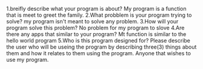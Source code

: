 1.breifly describe what your program is about?
   My program is a function that is meet to greet the family.
2.What probblem is your program trying to solve?
    my program isn't meant to solve any problem.
3.How will your program solve this problem?
    No problem for my program to slove
4.Are there any apps that similar to your program?
    Mt function is similar to the hello world program
5.Who is this program designed for? Please describe the user who will be useing the program by describing three(3) things about them and how it relates to them using the program.
    Anyone that wishes to use my program.